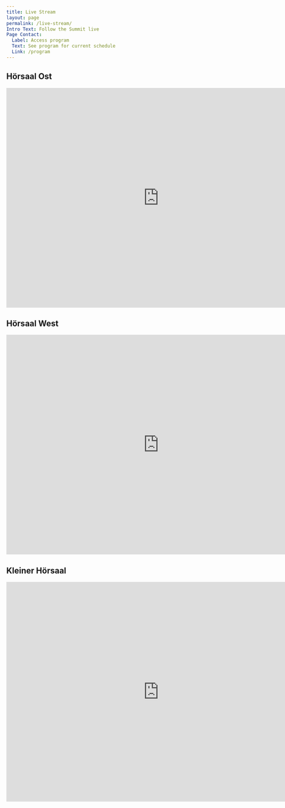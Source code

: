 ```yaml
---
title: Live Stream
layout: page
permalink: /live-stream/
Intro Text: Follow the Summit live
Page Contact:
  Label: Access program
  Text: See program for current schedule
  Link: /program
---
```


## Hörsaal Ost
<iframe src="https://streaming.media.ccc.de/hotosm2019/embed/ost/dash/native" width="800" height="576" frameborder="none" allowfullscreen="allowfullscreen" seamless="seamless" scrolling="no"></iframe>

## Hörsaal West
<iframe src="https://streaming.media.ccc.de/hotosm2019/embed/west/dash/native" width="800" height="576" frameborder="none" allowfullscreen="allowfullscreen" seamless="seamless" scrolling="no"></iframe>

## Kleiner Hörsaal
<iframe src="https://streaming.media.ccc.de/hotosm2019/embed/klein/dash/native" width="800" height="576" frameborder="none" allowfullscreen="allowfullscreen" seamless="seamless" scrolling="no"></iframe>